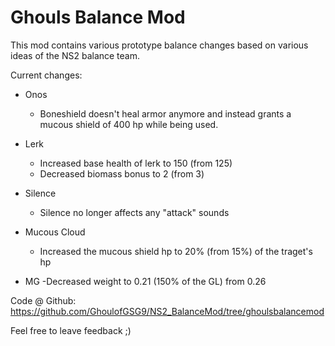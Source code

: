 # Ghouls Balance Mod

This mod contains various prototype balance changes based on various ideas of the NS2 balance team.

Current changes:

- Onos 
    - Boneshield doesn't heal armor anymore and instead grants a mucous shield of 400 hp while being used.
    
- Lerk
    - Increased base health of lerk to 150 (from 125)
    - Decreased biomass bonus to 2 (from 3)

- Silence
    - Silence no longer affects any "attack" sounds

- Mucous Cloud
    - Increased the mucous shield hp to 20% (from 15%) of the traget's hp

- MG
    -Decreased weight to 0.21 (150% of the GL) from 0.26

Code @ Github: https://github.com/GhoulofGSG9/NS2_BalanceMod/tree/ghoulsbalancemod

Feel free to leave feedback ;)
